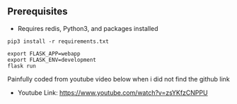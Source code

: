 ## Prerequisites

* Requires redis, Python3, and packages installed

```
pip3 install -r requirements.txt

export FLASK_APP=webapp
export FLASK_ENV=development
flask run
```

Painfully coded from youtube video below when i did not find the github link 
- Youtube Link: https://www.youtube.com/watch?v=zsYKfzCNPPU
